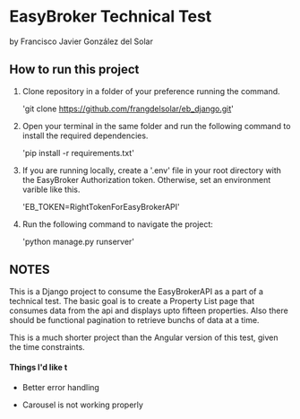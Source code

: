 # EasyBroker Technical Test

by Francisco Javier González del Solar

## How to run this project

1. Clone repository in a folder of your preference running the command.

   'git clone https://github.com/frangdelsolar/eb_django.git'

2. Open your terminal in the same folder and run the following command to install the required dependencies.

   'pip install -r requirements.txt'

3. If you are running locally, create a '.env' file in your root directory with the EasyBroker Authorization token. Otherwise, set an environment varible like this.

   'EB_TOKEN=RightTokenForEasyBrokerAPI'

4. Run the following command to navigate the project:

   'python manage.py runserver'

## NOTES

This is a Django project to consume the EasyBrokerAPI as a part of a technical test. The basic goal is to create a Property List page that consumes data from the api and displays upto fifteen properties. Also there should be functional pagination to retrieve bunchs of data at a time.

This is a much shorter project than the Angular version of this test, given the time constraints.

#### Things I'd like t

- Better error handling

- Carousel is not working properly
